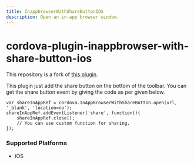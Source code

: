 ```yaml
---
title: InappbrowserWithShareButtonIOS
description: Open an in-app browser window.
---
```


# cordova-plugin-inappbrowser-with-share-button-ios

This repository is a fork of [this plugin](https://github.com/joehui/cordova-plugin-inappbrowser-with-share-button).

This plugin just add the share button on the bottom of the toolbar. You can get the share button event by giving the 
code as per given below. 

```
var shareInAppRef = cordova.InAppBrowserWithShareButton.open(url, '_blank', 'location=no');
shareInAppRef.addEventListener('share', function(){
    shareInAppRef.close();
    // You can use custom function for sharing.
});

```


### Supported Platforms

- iOS




